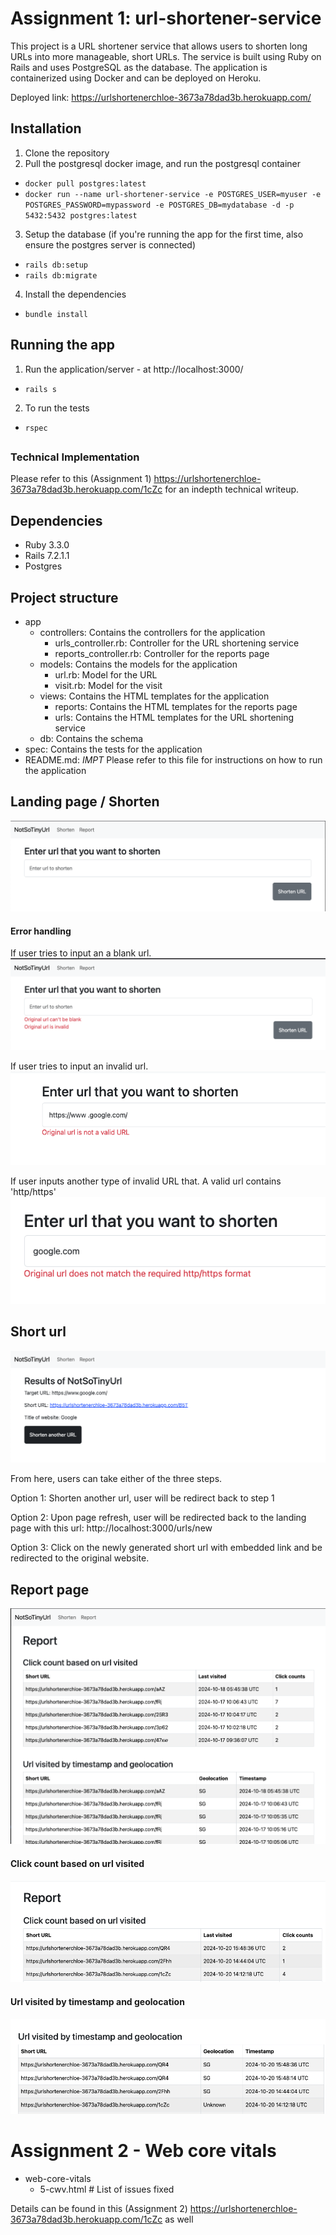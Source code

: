# Assignment 1: url-shortener-service
This project is a URL shortener service that allows users to shorten long URLs into more manageable, short URLs. The service is built using Ruby on Rails and uses PostgreSQL as the database. The application is containerized using Docker and can be deployed on Heroku.

Deployed link: https://urlshortenerchloe-3673a78dad3b.herokuapp.com/

## Installation
1. Clone the repository
2. Pull the postgresql docker image, and run the postgresql container
- `docker pull postgres:latest`
- `docker run --name url-shortener-service -e POSTGRES_USER=myuser -e POSTGRES_PASSWORD=mypassword -e POSTGRES_DB=mydatabase -d -p 5432:5432 postgres:latest`
3. Setup the database (if you're running the app for the first time, also ensure the postgres server is connected)
- `rails db:setup`
- `rails db:migrate`
4. Install the dependencies
- `bundle install`

## Running the app
1. Run the application/server - at http://localhost:3000/
- `rails s`
2. To run the tests
- `rspec`
##

### Technical Implementation
Please refer to this (Assignment 1) https://urlshortenerchloe-3673a78dad3b.herokuapp.com/1cZc for an indepth technical writeup.


## Dependencies 
- Ruby 3.3.0
- Rails 7.2.1.1
- Postgres 

## Project structure

- app
  - controllers: Contains the controllers for the application
    - urls_controller.rb: Controller for the URL shortening service
    - reports_controller.rb: Controller for the reports page
  - models: Contains the models for the application
    - url.rb: Model for the URL
    - visit.rb: Model for the visit
  - views: Contains the HTML templates for the application
    - reports: Contains the HTML templates for the reports page
    - urls: Contains the HTML templates for the URL shortening service
  - db: Contains the schema
- spec: Contains the tests for the application
- README.md: *IMPT* Please refer to this file for instructions on how to run the application


## Landing page / Shorten

![alt text](image.png)

#### Error handling
If user tries to input an a blank url. 
![alt text](image-2.png)

If user tries to input an invalid url.
![alt text](image-4.png)

If user inputs another type of invalid URL that. A valid url contains 'http/https'
![alt text](image-5.png)


## Short url 

![alt text](image-3.png)

From here, users can take either of the three steps. 

Option 1: Shorten another url, user will be redirect back to step 1

Option 2: Upon page refresh, user will be redirected back to the landing page with this url: http://localhost:3000/urls/new

Option 3: Click on the newly generated short url with embedded link and be redirected to the original website.


## Report page 
![alt text](image-1.png)

#### Click count based on url visited
![alt text](image-6.png)

#### Url visited by timestamp and geolocation
![alt text](image-7.png)


# Assignment 2 - Web core vitals
- web-core-vitals 
  - 5-cwv.html       # List of issues fixed

Details can be found in this (Assignment 2) https://urlshortenerchloe-3673a78dad3b.herokuapp.com/1cZc as well